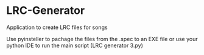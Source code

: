 # LRC-Generator
 Application to create LRC files for songs

 Use pyinsteller to pachage the files from the .spec to an EXE file or use your python IDE to run the main script (LRC generator 3.py)
